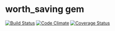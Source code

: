 # worth_saving gem

[![Build Status](https://travis-ci.org/johnnylaw/worth_saving.png)](http://travis-ci.org/johnnylaw/worth_saving)
[![Code Climate](https://codeclimate.com/github/johnnylaw/worth_saving.png)](https://codeclimate.com/github/johnnylaw/worth_saving)
[![Coverage Status](https://coveralls.io/repos/johnnylaw/worth_saving/badge.png)](https://coveralls.io/r/johnnylaw/worth_saving)
